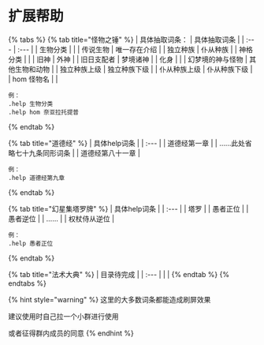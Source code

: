 # 扩展帮助



{% tabs %}
{% tab title="怪物之锤" %}
| 具体抽取词条： | 具体抽取词条 |
| :--- | :--- |
| 生物分类 |  |
| 传说生物 | 唯一存在介绍 |
| 独立种族 | 仆从种族 |
| 神格分类 |  |
| 旧神 | 外神 |
| 旧日支配者 | 梦境诸神 |
| 化身 |  |
| 幻梦境的神与怪物 | 其他生物和动物 |
| 独立种族上级  | 独立种族下级  |
| 仆从种族上级 | 仆从种族下级 |
| hom 怪物名 |  |

```text
例：
.help 生物分类
.help hom 奈亚拉托提普
```
{% endtab %}

{% tab title="道德经" %}
| 具体help词条 |
| :--- |
| 道德经第一章 |
| ……此处省略七十九条同形词条 |
| 道德经第八十一章 |

```text
例：
.help 道德经第九章
```
{% endtab %}

{% tab title="幻星集塔罗牌" %}
| 具体help词条 |
| :--- |
| 塔罗 |
| 愚者正位 |
| 愚者逆位 |
| …… |
| 权杖侍从逆位 |

```text
例：
.help 愚者正位
```
{% endtab %}

{% tab title="法术大典" %}
| 目录待完成 |
| :--- |
|  |
{% endtab %}
{% endtabs %}

{% hint style="warning" %}
这里的大多数词条都能造成刷屏效果

建议使用时自己拉一个小群进行使用

或者征得群内成员的同意
{% endhint %}

